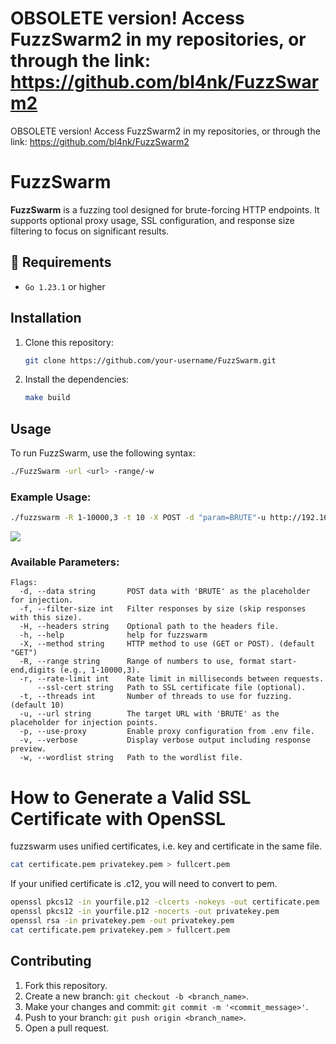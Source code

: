 # OBSOLETE version! Access FuzzSwarm2 in my repositories, or through the link:  https://github.com/bl4nk/FuzzSwarm2
OBSOLETE version! Access FuzzSwarm2 in my repositories, or through the link:  https://github.com/bl4nk/FuzzSwarm2

# FuzzSwarm

**FuzzSwarm** is a fuzzing tool designed for brute-forcing HTTP endpoints. It supports optional proxy usage, SSL configuration, and response size filtering to focus on significant results.

## 📃 Requirements

- `Go 1.23.1` or higher

## Installation

1. Clone this repository:
    ```bash
    git clone https://github.com/your-username/FuzzSwarm.git
    ```

2. Install the dependencies:
    ```bash
    make build
    ```

## Usage

To run FuzzSwarm, use the following syntax:

```bash
./FuzzSwarm -url <url> -range/-w
```

### Example Usage:

```bash
./fuzzswarm -R 1-10000,3 -t 10 -X POST -d "param=BRUTE"-u http://192.168.1.35:5000/api/test -f 34 -v
```
<img src="https://i.imgur.com/8sf7iLI.png">

### Available Parameters:

```
Flags:
  -d, --data string       POST data with 'BRUTE' as the placeholder for injection.
  -f, --filter-size int   Filter responses by size (skip responses with this size).
  -H, --headers string    Optional path to the headers file.
  -h, --help              help for fuzzswarm
  -X, --method string     HTTP method to use (GET or POST). (default "GET")
  -R, --range string      Range of numbers to use, format start-end,digits (e.g., 1-10000,3).
  -r, --rate-limit int    Rate limit in milliseconds between requests.
      --ssl-cert string   Path to SSL certificate file (optional).
  -t, --threads int       Number of threads to use for fuzzing. (default 10)
  -u, --url string        The target URL with 'BRUTE' as the placeholder for injection points.
  -p, --use-proxy         Enable proxy configuration from .env file.
  -v, --verbose           Display verbose output including response preview.
  -w, --wordlist string   Path to the wordlist file.
```

# How to Generate a Valid SSL Certificate with OpenSSL
fuzzswarm uses unified certificates, i.e. key and certificate in the same file.

```bash
cat certificate.pem privatekey.pem > fullcert.pem
```
If your unified certificate is .c12, you will need to convert to pem.
```bash
openssl pkcs12 -in yourfile.p12 -clcerts -nokeys -out certificate.pem
openssl pkcs12 -in yourfile.p12 -nocerts -out privatekey.pem
openssl rsa -in privatekey.pem -out privatekey.pem
cat certificate.pem privatekey.pem > fullcert.pem
```

## Contributing

1. Fork this repository.
2. Create a new branch: `git checkout -b <branch_name>`.
3. Make your changes and commit: `git commit -m '<commit_message>'`.
4. Push to your branch: `git push origin <branch_name>`.
5. Open a pull request.

